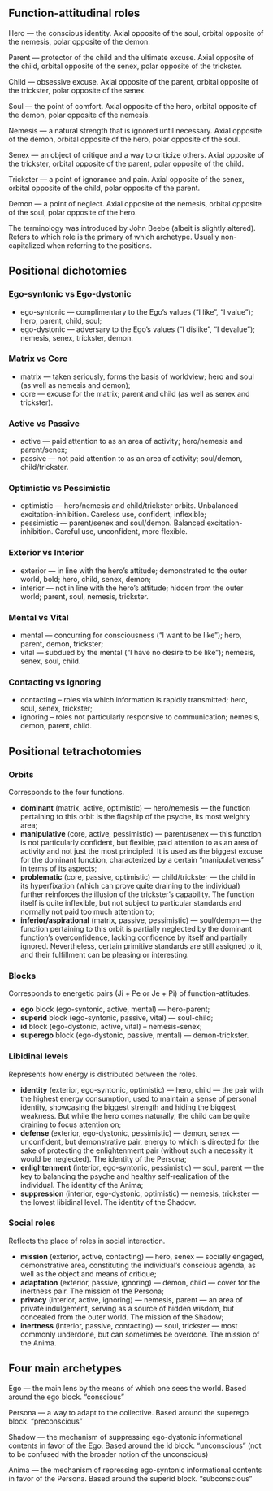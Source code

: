 ## Function-attitudinal roles

Hero — the conscious identity. Axial opposite of the soul, orbital opposite of the nemesis, polar opposite of the demon.

Parent — protector of the child and the ultimate excuse. Axial opposite of the child, orbital opposite of the senex, polar opposite of the trickster.

Child — obsessive excuse. Axial opposite of the parent, orbital opposite of the trickster, polar opposite of the senex.

Soul — the point of comfort. Axial opposite of the hero, orbital opposite of the demon, polar opposite of the nemesis.

Nemesis — a natural strength that is ignored until necessary. Axial opposite of the demon, orbital opposite of the hero, polar opposite of the soul.

Senex — an object of critique and a way to criticize others. Axial opposite of the trickster, orbital opposite of the parent, polar opposite of the child.

Trickster — a point of ignorance and pain. Axial opposite of the senex, orbital opposite of the child, polar opposite of the parent.

Demon — a point of neglect. Axial opposite of the nemesis, orbital opposite of the soul, polar opposite of the hero.

The terminology was introduced by John Beebe (albeit is slightly altered). Refers to which role is the primary of which archetype. Usually non-capitalized when referring to the positions.

## Positional dichotomies

### Ego-syntonic vs Ego-dystonic

- ego-syntonic — complimentary to the Ego’s values (“I like”, “I value”); hero, parent, child, soul;
- ego-dystonic — adversary to the Ego’s values (“I dislike”, “I devalue”); nemesis, senex, trickster, demon.

### Matrix vs Core

- matrix — taken seriously, forms the basis of worldview; hero and soul (as well as nemesis and demon);
- core — excuse for the matrix; parent and child (as well as senex and trickster).

### Active vs Passive

- active — paid attention to as an area of activity; hero/nemesis and parent/senex;
- passive — not paid attention to as an area of activity; soul/demon, child/trickster.

### Optimistic vs Pessimistic

- optimistic — hero/nemesis and child/trickster orbits. Unbalanced excitation-inhibition. Careless use, confident, inflexible;
- pessimistic — parent/senex and soul/demon. Balanced excitation-inhibition. Careful use, unconfident, more flexible.

### Exterior vs Interior

- exterior — in line with the hero’s attitude; demonstrated to the outer world, bold; hero, child, senex, demon;
- interior — not in line with the hero’s attitude; hidden from the outer world; parent, soul, nemesis, trickster.

### Mental vs Vital

- mental — concurring for consciousness (“I want to be like”); hero, parent, demon, trickster;
- vital — subdued by the mental (“I have no desire to be like”); nemesis, senex, soul, child.

### Contacting vs Ignoring

- contacting – roles via which information is rapidly transmitted; hero, soul, senex, trickster;
- ignoring – roles not particularly responsive to communication; nemesis, demon, parent, child.

## Positional tetrachotomies

### Orbits

Corresponds to the four functions.

- **dominant** (matrix, active, optimistic) — hero/nemesis — the function pertaining to this orbit is the flagship of the psyche, its most weighty area;
- **manipulative** (core, active, pessimistic) — parent/senex — this function is not particularly confident, but flexible, paid attention to as an area of activity and not just the most principled. It is used as the biggest excuse for the dominant function, characterized by a certain “manipulativeness” in terms of its aspects;
- **problematic** (core, passive, optimistic) — child/trickster — the child in its hyperfixation (which can prove quite draining to the individual) further reinforces the illusion of the trickster’s capability. The function itself is quite inflexible, but not subject to particular standards and normally not paid too much attention to;
- **inferior/aspirational** (matrix, passive, pessimistic) — soul/demon — the function pertaining to this orbit is partially neglected by the dominant function’s overconfidence, lacking confidence by itself and partially ignored. Nevertheless, certain primitive standards are still assigned to it, and their fulfillment can be pleasing or interesting.

### Blocks

Corresponds to energetic pairs (Ji + Pe or Je + Pi) of function-attitudes.

- **ego** block (ego-syntonic, active, mental) — hero-parent;
- **superid** block (ego-syntonic, passive, vital) — soul-child;
- **id** block (ego-dystonic, active, vital) – nemesis-senex;
- **superego** block (ego-dystonic, passive, mental) — demon-trickster.

### Libidinal levels

Represents how energy is distributed between the roles.

- **identity** (exterior, ego-syntonic, optimistic) — hero, child — the pair with the highest energy consumption, used to maintain a sense of personal identity, showcasing the biggest strength and hiding the biggest weakness. But while the hero comes naturally, the child can be quite draining to focus attention on;
- **defense** (exterior, ego-dystonic, pessimistic) — demon, senex — unconfident, but demonstrative pair, energy to which is directed for the sake of protecting the enlightenment pair (without such a necessity it would be neglected). The identity of the Persona;
- **enlightenment** (interior, ego-syntonic, pessimistic) — soul, parent — the key to balancing the psyche and healthy self-realization of the individual. The identity of the Anima;
- **suppression** (interior, ego-dystonic, optimistic) — nemesis, trickster — the lowest libidinal level. The identity of the Shadow.

### Social roles

Reflects the place of roles in social interaction.

- **mission** (exterior, active, contacting) — hero, senex — socially engaged, demonstrative area, constituting the individual’s conscious agenda, as well as the object and means of critique;
- **adaptation** (exterior, passive, ignoring) — demon, child — cover for the inertness pair. The mission of the Persona;
- **privacy** (interior, active, ignoring) — nemesis, parent — an area of private indulgement, serving as a source of hidden wisdom, but concealed from the outer world. The mission of the Shadow;
- **inertness** (interior, passive, contacting) — soul, trickster — most commonly underdone, but can sometimes be overdone. The mission of the Anima.

## Four main archetypes

Ego — the main lens by the means of which one sees the world. Based around the ego block. “conscious”

Persona — a way to adapt to the collective. Based around the superego block. “preconscious”

Shadow — the mechanism of suppressing ego-dystonic informational contents in favor of the Ego. Based around the id block. “unconscious” (not to be confused with the broader notion of the unconscious)

Anima — the mechanism of repressing ego-syntonic informational contents in favor of the Persona. Based around the superid block. “subconscious”
